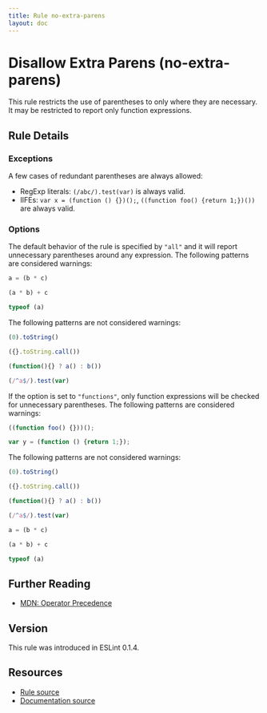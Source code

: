 ```yaml
---
title: Rule no-extra-parens
layout: doc
---
```

<!-- Note: No pull requests accepted for this file. See README.md in the root directory for details. -->
# Disallow Extra Parens (no-extra-parens)

This rule restricts the use of parentheses to only where they are necessary. It may be restricted to report only function expressions.

## Rule Details

### Exceptions

A few cases of redundant parentheses are always allowed:

* RegExp literals: `(/abc/).test(var)` is always valid.
* IIFEs: `var x = (function () {})();`, `((function foo() {return 1;})())` are always valid.

### Options

The default behavior of the rule is specified by `"all"` and it will report unnecessary parentheses around any expression. The following patterns are considered warnings:

```js
a = (b * c)

(a * b) + c

typeof (a)
```

The following patterns are not considered warnings:

```js
(0).toString()

({}.toString.call())

(function(){} ? a() : b())

(/^a$/).test(var)
```

If the option is set to `"functions"`, only function expressions will be checked for unnecessary parentheses. The following patterns are considered warnings:

```js
((function foo() {}))();

var y = (function () {return 1;});
```

The following patterns are not considered warnings:

```js
(0).toString()

({}.toString.call())

(function(){} ? a() : b())

(/^a$/).test(var)

a = (b * c)

(a * b) + c

typeof (a)
```


## Further Reading

* [MDN: Operator Precedence](https://developer.mozilla.org/en-US/docs/Web/JavaScript/Reference/Operators/Operator_Precedence)

## Version

This rule was introduced in ESLint 0.1.4.

## Resources

* [Rule source](https://github.com/eslint/eslint/tree/master/lib/rules/no-extra-parens.js)
* [Documentation source](https://github.com/eslint/eslint/tree/master/docs/rules/no-extra-parens.md)
